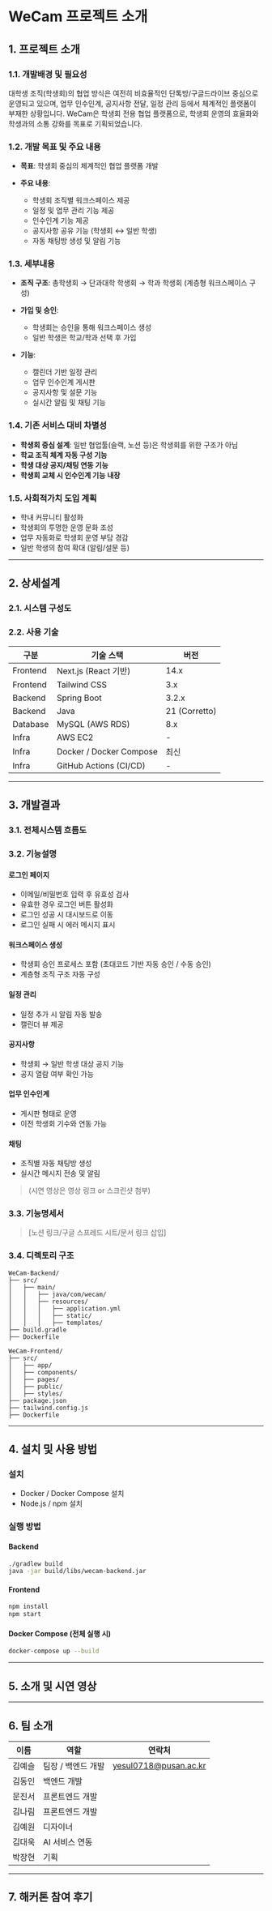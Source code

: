 # WeCam 프로젝트 소개

## 1. 프로젝트 소개

### 1.1. 개발배경 및 필요성

대학생 조직(학생회)의 협업 방식은 여전히 비효율적인 단톡방/구글드라이브 중심으로 운영되고 있으며, 업무 인수인계, 공지사항 전달, 일정 관리 등에서 체계적인 플랫폼이 부재한 상황입니다.
WeCam은 학생회 전용 협업 플랫폼으로, 학생회 운영의 효율화와 학생과의 소통 강화를 목표로 기획되었습니다.

### 1.2. 개발 목표 및 주요 내용

* **목표**: 학생회 중심의 체계적인 협업 플랫폼 개발
* **주요 내용**:

  * 학생회 조직별 워크스페이스 제공
  * 일정 및 업무 관리 기능 제공
  * 인수인계 기능 제공
  * 공지사항 공유 기능 (학생회 ↔ 일반 학생)
  * 자동 채팅방 생성 및 알림 기능

### 1.3. 세부내용

* **조직 구조**: 총학생회 → 단과대학 학생회 → 학과 학생회 (계층형 워크스페이스 구성)
* **가입 및 승인**:

  * 학생회는 승인을 통해 워크스페이스 생성
  * 일반 학생은 학교/학과 선택 후 가입
* **기능**:

  * 캘린더 기반 일정 관리
  * 업무 인수인계 게시판
  * 공지사항 및 설문 기능
  * 실시간 알림 및 채팅 기능

### 1.4. 기존 서비스 대비 차별성

* **학생회 중심 설계**: 일반 협업툴(슬랙, 노션 등)은 학생회를 위한 구조가 아님
* **학교 조직 체계 자동 구성 기능**
* **학생 대상 공지/채팅 연동 기능**
* **학생회 교체 시 인수인계 기능 내장**

### 1.5. 사회적가치 도입 계획

* 학내 커뮤니티 활성화
* 학생회의 투명한 운영 문화 조성
* 업무 자동화로 학생회 운영 부담 경감
* 일반 학생의 참여 확대 (알림/설문 등)

---

## 2. 상세설계

### 2.1. 시스템 구성도


### 2.2. 사용 기술

| 구분       | 기술 스택                   | 버전            |
| -------- | ----------------------- | ------------- |
| Frontend | Next.js (React 기반)      | 14.x          |
| Frontend | Tailwind CSS            | 3.x           |
| Backend  | Spring Boot             | 3.2.x         |
| Backend  | Java                    | 21 (Corretto) |
| Database | MySQL (AWS RDS)         | 8.x           |
| Infra    | AWS EC2                 | -             |
| Infra    | Docker / Docker Compose | 최신            |
| Infra    | GitHub Actions (CI/CD)  | -             |

---

## 3. 개발결과

### 3.1. 전체시스템 흐름도

### 3.2. 기능설명

#### 로그인 페이지

* 이메일/비밀번호 입력 후 유효성 검사
* 유효한 경우 로그인 버튼 활성화
* 로그인 성공 시 대시보드로 이동
* 로그인 실패 시 에러 메시지 표시

#### 워크스페이스 생성

* 학생회 승인 프로세스 포함 (초대코드 기반 자동 승인 / 수동 승인)
* 계층형 조직 구조 자동 구성

#### 일정 관리

* 일정 추가 시 알림 자동 발송
* 캘린더 뷰 제공

#### 공지사항

* 학생회 → 일반 학생 대상 공지 기능
* 공지 열람 여부 확인 가능

#### 업무 인수인계

* 게시판 형태로 운영
* 이전 학생회 기수와 연동 가능

#### 채팅

* 조직별 자동 채팅방 생성
* 실시간 메시지 전송 및 알림

> (시연 영상은 영상 링크 or 스크린샷 첨부)

### 3.3. 기능명세서

> \[노션 링크/구글 스프레드 시트/문서 링크 삽입]

### 3.4. 디렉토리 구조

```
WeCam-Backend/
├── src/
│   ├── main/
│   │   ├── java/com/wecam/
│   │   ├── resources/
│   │   │   ├── application.yml
│   │   │   ├── static/
│   │   │   ├── templates/
├── build.gradle
├── Dockerfile

WeCam-Frontend/
├── src/
│   ├── app/
│   ├── components/
│   ├── pages/
│   ├── public/
│   ├── styles/
├── package.json
├── tailwind.config.js
├── Dockerfile
```

---

## 4. 설치 및 사용 방법

### 설치

* Docker / Docker Compose 설치
* Node.js / npm 설치

### 실행 방법

#### Backend

```bash
./gradlew build
java -jar build/libs/wecam-backend.jar
```

#### Frontend

```bash
npm install
npm start
```

#### Docker Compose (전체 실행 시)

```bash
docker-compose up --build
```

---

## 5. 소개 및 시연 영상

---

## 6. 팀 소개

| 이름  | 역할          | 연락처             |
| --- | ----------- | --------------- |
| 김예슬 | 팀장 / 백엔드 개발 | yesul0718@pusan.ac.kr |
| 김동인 | 백엔드 개발 | |
| 문진서 | 프론트엔드 개발   |                 |
| 김나림 | 프론트엔드 개발    |                 |
| 김예원 | 디자이너        |                 |
| 김대욱 | AI 서비스 연동   |                 |
| 박장현 | 기획   |                 |

---

## 7. 해커톤 참여 후기



